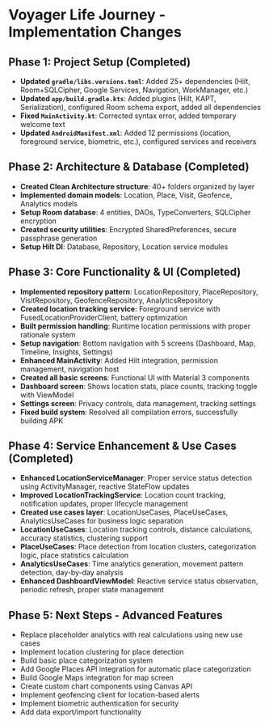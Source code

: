 # Voyager Life Journey - Implementation Changes

## Phase 1: Project Setup (Completed)
- **Updated `gradle/libs.versions.toml`**: Added 25+ dependencies (Hilt, Room+SQLCipher, Google Services, Navigation, WorkManager, etc.)
- **Updated `app/build.gradle.kts`**: Added plugins (Hilt, KAPT, Serialization), configured Room schema export, added all dependencies
- **Fixed `MainActivity.kt`**: Corrected syntax error, added temporary welcome text
- **Updated `AndroidManifest.xml`**: Added 12 permissions (location, foreground service, biometric, etc.), configured services and receivers

## Phase 2: Architecture & Database (Completed)
- **Created Clean Architecture structure**: 40+ folders organized by layer
- **Implemented domain models**: Location, Place, Visit, Geofence, Analytics models  
- **Setup Room database**: 4 entities, DAOs, TypeConverters, SQLCipher encryption
- **Created security utilities**: Encrypted SharedPreferences, secure passphrase generation
- **Setup Hilt DI**: Database, Repository, Location service modules

## Phase 3: Core Functionality & UI (Completed)
- **Implemented repository pattern**: LocationRepository, PlaceRepository, VisitRepository, GeofenceRepository, AnalyticsRepository
- **Created location tracking service**: Foreground service with FusedLocationProviderClient, battery optimization
- **Built permission handling**: Runtime location permissions with proper rationale system
- **Setup navigation**: Bottom navigation with 5 screens (Dashboard, Map, Timeline, Insights, Settings)
- **Enhanced MainActivity**: Added Hilt integration, permission management, navigation host
- **Created all basic screens**: Functional UI with Material 3 components
- **Dashboard screen**: Shows location stats, place counts, tracking toggle with ViewModel
- **Settings screen**: Privacy controls, data management, tracking settings
- **Fixed build system**: Resolved all compilation errors, successfully building APK

## Phase 4: Service Enhancement & Use Cases (Completed)
- **Enhanced LocationServiceManager**: Proper service status detection using ActivityManager, reactive StateFlow updates
- **Improved LocationTrackingService**: Location count tracking, notification updates, proper lifecycle management  
- **Created use cases layer**: LocationUseCases, PlaceUseCases, AnalyticsUseCases for business logic separation
- **LocationUseCases**: Location tracking controls, distance calculations, accuracy statistics, clustering support
- **PlaceUseCases**: Place detection from location clusters, categorization logic, place statistics calculation
- **AnalyticsUseCases**: Time analytics generation, movement pattern detection, day-by-day analysis
- **Enhanced DashboardViewModel**: Reactive service status observation, periodic refresh, proper state management

## Phase 5: Next Steps - Advanced Features
- Replace placeholder analytics with real calculations using new use cases
- Implement location clustering for place detection
- Build basic place categorization system  
- Add Google Places API integration for automatic place categorization
- Build Google Maps integration for map screen
- Create custom chart components using Canvas API
- Implement geofencing client for location-based alerts
- Implement biometric authentication for security
- Add data export/import functionality
